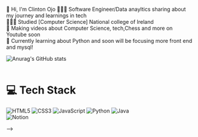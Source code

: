 
👋 Hi, I'm Clinton Ojo
👩🏻‍💻 Software Engineer/Data anayltics sharing about my journey and learnings in tech<br/>
👩🏻‍🎓 Studied [Computer Science] National college of Ireland<br/>
🎨 Making videos about Computer Science, tech,Chess and more on Youtube soon<br/>
💭 Currently learning about Python and soon will be focusing more front end and mysql!<br/>

<!--
**Clintonojo/Clintonojo** is a ✨ _special_ ✨ repository because its `README.md` (this file) appears on your GitHub profile.

Here are some ideas to get you started:



<!-- GitHub stats from https://github.com/anuraghazra/github-readme-stats -->
![Anurag's GitHub stats](https://github-readme-stats.vercel.app/api?username=Clintonojo&show_icons=true&theme=tokyonight)<br/><br/>

# 💻 Tech Stack
<!-- Badges from https://github.com/Ileriayo/markdown-badges -->
![HTML5](https://img.shields.io/badge/html5-%23E34F26.svg?style=for-the-badge&logo=html5&logoColor=white)
![CSS3](https://img.shields.io/badge/css3-%231572B6.svg?style=for-the-badge&logo=css3&logoColor=white)
![JavaScript](https://img.shields.io/badge/javascript-%23323330.svg?style=for-the-badge&logo=javascript&logoColor=%23F7DF1E)
![Python](https://img.shields.io/badge/python-3670A0?style=for-the-badge&logo=python&logoColor=ffdd54)
![Java](https://img.shields.io/badge/java-%23ED8B00.svg?style=for-the-badge&logo=openjdk&logoColor=white)
<br/>
![Notion](https://img.shields.io/badge/Notion-%23000000.svg?style=for-the-badge&logo=notion&logoColor=white)



-->
